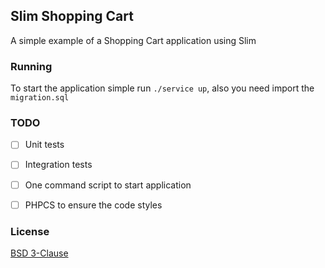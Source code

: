 ## Slim Shopping Cart

A simple example of a Shopping Cart application using Slim


### Running

To start the application simple run `./service up`, also you need import the `migration.sql`


### TODO
- [ ] Unit tests
- [ ] Integration tests
- [ ] One command script to start application
- [ ] PHPCS to ensure the code styles


### License
[BSD 3-Clause](https://github.com/petronetto/slim-shopping-cart/blob/master/LICENSE)
